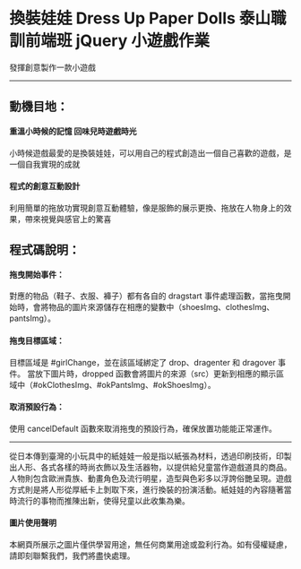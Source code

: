 # 換裝娃娃 Dress Up Paper Dolls 泰山職訓前端班 jQuery 小遊戲作業
發揮創意製作一款小遊戲  

---

## 動機目地： 
#### 重溫小時候的記憶 回味兒時遊戲時光　
小時候遊戲最愛的是換裝娃娃，可以用自己的程式創造出一個自己喜歡的遊戲，是一個自我實現的成就

#### 程式的創意互動設計
利用簡單的拖放功實現創意互動體驗，像是服飾的展示更換、拖放在人物身上的效果，帶來視覺與感官上的驚喜

## 程式碼說明：
#### 拖曳開始事件：
對應的物品（鞋子、衣服、褲子）都有各自的 dragstart 事件處理函數，當拖曳開始時，會將物品的圖片來源儲存在相應的變數中（shoesImg、clothesImg、pantsImg）。
#### 拖曳目標區域：
目標區域是 #girlChange，並在該區域綁定了 drop、dragenter 和 dragover 事件。
當放下圖片時，dropped 函數會將圖片的來源（src）更新到相應的顯示區域中（#okClothesImg、#okPantsImg、#okShoesImg）。
#### 取消預設行為：
使用 cancelDefault 函數來取消拖曳的預設行為，確保放置功能能正常運作。

---

從日本傳到臺灣的小玩具中的紙娃娃一般是指以紙張為材料，透過印刷技術，印製出人形、各式各樣的時尚衣飾以及生活器物，以提供給兒童當作遊戲道具的商品。人物則包含歐洲貴族、動畫角色及流行明星，造型與色彩多以浮誇俗艷呈現。遊戲方式則是將人形從厚紙卡上剝取下來，進行換裝的扮演活動。紙娃娃的內容隨著當時流行的事物而推陳出新，使得兒童以此收集為樂。

#### 圖片使用聲明
本網頁所展示之圖片僅供學習用途，無任何商業用途或盈利行為。如有侵權疑慮，請即刻聯繫我們，我們將盡快處理。
